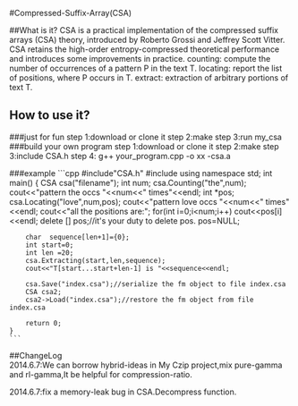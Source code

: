 #Compressed-Suffix-Array(CSA)

##What is it?
CSA is a practical implementation of the compressed suffix arrays (CSA) theory, 
 introduced by Roberto Grossi and Jeffrey Scott Vitter. CSA retains the high-order 
 entropy-compressed theoretical performance and introduces some improvements 
 in practice.
	 counting: compute the number of occurrences of a pattern P in the text T.
	 locating: report the list of positions, where P occurs in T.
	 extract: extraction of arbitrary portions of text T.
## How to use it?
###just for fun
	 step 1:download or clone it
	 step 2:make
	 step 3:run my_csa
###build your own program
	 step 1:download or clone it
	 step 2:make
	 step 3:include CSA.h
	 step 4: g++ your_program.cpp -o xx -csa.a

###example
	```cpp
	#include"CSA.h"
	#include<iostream>
	using namespace std;
	int main()
	{
		CSA csa("filename");
		int num;
		csa.Counting("the",num);
		cout<<"pattern the occs "<<num<<" times"<<endl;
		int *pos;
		csa.Locating("love",num,pos);
		cout<<"pattern love occs "<<num<<" times"<<endl;
		cout<<"all the positions are:";
		for(int i=0;i<num;i++)
			cout<<pos[i]<<endl;
		delete [] pos;//it's your duty to delete pos.
		pos=NULL;

		char  sequence[len+1]={0};
		int start=0;
		int len =20;
		csa.Extracting(start,len,sequence);
		cout<<"T[start...start+len-1] is "<<sequence<<endl;

		csa.Save("index.csa");//serialize the fm object to file index.csa
		CSA csa2;
		csa2->Load("index.csa");//restore the fm object from file index.csa

		return 0;
	}
	```
##ChangeLog  
2014.6.7:We can borrow hybrid-ideas in My Czip project,mix pure-gamma and rl-gamma,It be helpful for compression-ratio.

2014.6.7:fix a memory-leak bug in CSA.Decompress function.
